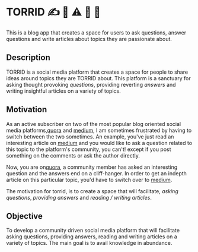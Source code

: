 # TORRID ✍️ 📱           ⚠️ 🚧 👷 

This is a blog app that creates a space for users to ask questions, answer questions and write articles about topics they are passionate about.

## Description

TORRID is a social media platform that creates a space for people to share ideas around topics they are TORRID about. This platform is a sanctuary for asking thought provoking *_questions_*, providing reverting *_answers_* and writing insightful articles on a variety of topics.

## Motivation

As an active subscriber on two of the most popular blog oriented social media platforms,[quora] and [medium], I am sometimes frustrated by having to switch between the two sometimes. An example, you've just read an interesting article on [medium] and you would like to ask a question related to this topic to the platform's community, you can't! except if you post something on the comments or ask the author directly.

Now, you are on[quora], a community member has asked an interesting question and the answers end on a cliff-hanger. In order to get an indepth article on this particular topic, you'd have to switch over to [medium].

The motivation for torrid, is to create a space that will facilitate, *asking questions*, *providing answers* and *reading / writing articles*.

## Objective

To develop a community driven social media platform that will facilitate asking questions, providing answers, reading and writing articles on a variety of topics. The main goal is to avail knowledge in abundance.




[quora]: www.quora.com
[medium]: www.medium.com
